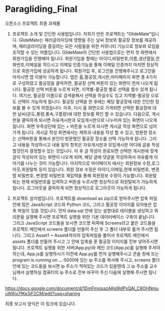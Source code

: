 # Paragliding_Final
오픈소스 프로젝트 최종 과제물

1. 프로젝트 소개 및 간단한 사용법입니다.
저희가 만든 프로젝트는 "GlideMate"입니다. GlideMate는 페러글라이딩에 영향을 주는 날씨 정보와 활공장 정보를 제공하며, 
페러글라이딩을 즐길려는 모든 사람들을 위한 커뮤니티 기능으로 정보와 모임을 조직할 수 있는 어플입니다. 
GlideMate의 간단한 사용법으로는 먼저 첫 화면에서 회원가입을 진행해야 됩니다. 회원가입을 할때는 아이디,비밀번호,이름,생년월일,전화번호,이메일을 적으시고
이메일 인증기능을 통해 이메일 인증까지 마치면 정상적으로 회원가입에 성공하게 됩니다. 회원가입 후, 로그인을 진행해주시고 로그인을 마치시면 앱 이용이 가능합니다.
앱은 홈,활공장,게시판,마이페이지 화면 총 4가지로 구성하였고 활공장을 클릭하면, 활공장 선택 버튼이 있는 화면이 먼저 나오게 됩니다. 활공장 선택 버튼을 누르게 되면, 지역별-활공장 별로
선택을 할수 있게 됩니다. 여기선, 활공장 이름으로 검색을해서 선택을 하실수도 있고 지역별-활공장 으로도 선택이 가능하게 됩니다. 활공장 선택을 한 후에는 해당 활공장에 대한
간단한 정보를 볼 수 있게 하였습니다. 이후, 다시 홈 화면으로 가게되면 선택한 활공장에 대한 날씨(온도,풍량,풍속,구름량)에 대한 정보를 확인 할 수 있습니다. 다음으로, 게시판을
클릭하게 되시면 자유게시판과 모임게시판으로 나누어져 있는 화면이 나오게 됩니다. 화면 우측상단에 있는 + 버튼을 누르게 되시면 게시글 작성 화면으로 넘어가게 됩니다.
게시글 작성 화면에서는 제목과 내용을 작성 할 수 있고, 방문한 장소는 선택버튼을 통해서 본인이 방문했던 활공장 장소를 선택 가능하게 됩니다. 그리고 내용을 작성하시고 내용 밑의
항목은 자유게시판과 모임게시판 어디에 글을 작성 할것인지 결정할수 있는 것입니다. 이 후 글 작성이 완료되면 선택한 게시판에 맞게 글이 작성되어 있는 화면이 나오게 되며, 해당 글에
댓글을 작성하여서 자유롭게 이야기를 나누는 것이 가능합니다. 마지막으로 마이페이지 에서는 회원정보 수정,로그아웃,회원탈퇴 등이 있습니다. 회원 정보 수정은 
아이디,이메일,현재 비밀번호, 변경할 비밀번호, 변경할 비밀번호 재입력을 통해 회원정보 수정이 가능합니다. 회원탈퇴는 현재 비밀번호를 입력하고 버튼을 누르시면 정상적으로 회원탈퇴가
가능하게 됩니다. 로그아웃을 클릭하게 되면 정상적으로 로그아웃이 가능하게 됩니다.  

2. 프로젝트 설치법입니다.
프로젝트를 download as zip으로 받아주시면 압축 파일 안에 많은 JavaScript 코드와 Python 코드, 그리고 활공장 이미지를 모아놓은 압축 파일이 있을 것입니다.
먼저 data.sql 안에 있는 설명대로 테이블을 생성하고 쿼리문을 실행해 주시면 프로젝트 실행을 위한 기본 데이터베이스 구축이 끝납니다.
그리고 JavaScript 코드들을 보시면 코드명 뒤쪽에 Screens라고 붙은 코드들을 프로젝트 메인에서 screens 폴더를 만들어 주신 후 그 폴더 내부로 옮겨 주시면 됩니다.
그리고 Asset1 ~ Asset4까지의 압축파일을 풀어서 프로젝트 메인에서 assets 폴더를 만들어 주시고 그 안에 압축을 푼 활공장 이미지를 전부 넣어주시면 됩니다.
프로젝트 실행을 위한 서버(App.py)와 메인 코드(App.js)를 실행해 주셔야 하는데,
App.js를 실행하시기 이전에 App.py를 먼저 실행해주시고 콘솔 창에 뜨는 program is running on ___.___.___.___:5000에 있는 ip 주소를 복사해 주시고,
screens 폴더 안에 있는 코드들을 보시면 ip 주소가 적혀있는 코드가 있을텐데 그 ip 주소를 교수님께서 실행하실 컴퓨터의 ip 주소로 전부 바꾸어 주신 다음에 실행해 주시면 됩니다.


https://docs.google.com/document/d/1DmFmsisazAKg9ldPsQAl_C8OHNmuuW6jx7fKe3jF2CM/edit?usp=sharing

최종 보고서 양식은 이 링크에 있습니다.
